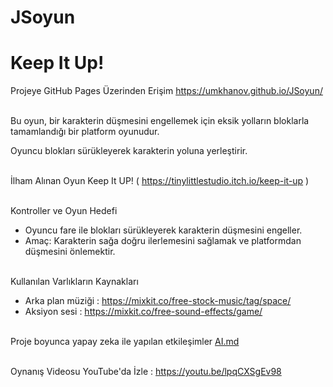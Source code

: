 # JSoyun
# Keep It Up!

Projeye GitHub Pages Üzerinden Erişim
https://umkhanov.github.io/JSoyun/
<br><br>

Bu oyun, bir karakterin düşmesini engellemek için eksik yolların bloklarla tamamlandığı bir platform oyunudur. 

Oyuncu blokları sürükleyerek karakterin yoluna yerleştirir.
<br><br>

İlham Alınan Oyun 
Keep It UP!  ( https://tinylittlestudio.itch.io/keep-it-up )
<br><br>

Kontroller ve Oyun Hedefi
- Oyuncu fare ile blokları sürükleyerek karakterin düşmesini engeller.
- Amaç: Karakterin sağa doğru ilerlemesini sağlamak ve platformdan düşmesini önlemektir.
<br><br>

Kullanılan Varlıkların Kaynakları
- Arka plan müziği : https://mixkit.co/free-stock-music/tag/space/
- Aksiyon sesi : https://mixkit.co/free-sound-effects/game/
<br><br>

Proje boyunca yapay zeka ile yapılan etkileşimler [AI.md](./AI.md)<br><br>


Oynanış Videosu
YouTube'da İzle : https://youtu.be/lpqCXSgEv98
